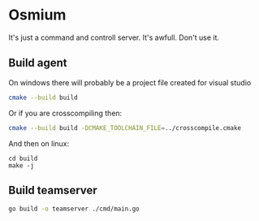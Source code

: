 # Osmium
It's just a command and controll server. It's awfull. Don't use it.

## Build agent
On windows there will probably be a project file created for visual studio
```sh
cmake --build build
```
Or if you are crosscompiling then:
```sh
cmake --build build -DCMAKE_TOOLCHAIN_FILE=../crosscompile.cmake
```
And then on linux:
```
cd build
make -j
```

## Build teamserver
```sh
go build -o teamserver ./cmd/main.go
```
